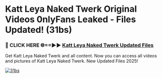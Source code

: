 # Katt Leya Naked Twerk Original Videos 0nlyFans Leaked - Files Updated! (31bs)

<h3>🔴 CLICK HERE 🌐==►► <a href="https://tinyurl.com/up5wt9bj" rel="nofollow">Katt Leya Naked Twerk Updated Files</a></h3>

Get Katt Leya Naked Twerk and all content. Now you can access all videos and pictures of Katt Leya Naked Twerk. New Updated Files 2025!

[![31bs](https://i.imgur.com/ABiUzMV.gif)](https://tinyurl.com/up5wt9bj)

